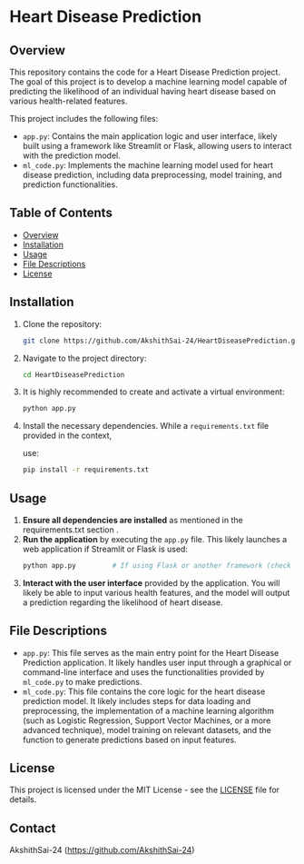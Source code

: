 # Heart Disease Prediction



## Overview

This repository contains the code for a Heart Disease Prediction project. The goal of this project is to develop a machine learning model capable of predicting the likelihood of an individual having heart disease based on various health-related features.

This project includes the following files:

-   `app.py`: Contains the main application logic and user interface, likely built using a framework like Streamlit or Flask, allowing users to interact with the prediction model.
-   `ml_code.py`: Implements the machine learning model used for heart disease prediction, including data preprocessing, model training, and prediction functionalities.

## Table of Contents

-   [Overview](#overview)
-   [Installation](#installation)
-   [Usage](#usage)
-   [File Descriptions](#file-descriptions)
-   [License](#license)

## Installation

1.  Clone the repository:
    ```bash
    git clone https://github.com/AkshithSai-24/HeartDiseasePrediction.git
    ```
2.  Navigate to the project directory:
    ```bash
    cd HeartDiseasePrediction
    ```
3.  It is highly recommended to create and activate a virtual environment:
    ```bash
    python app.py
    ```
4.  Install the necessary dependencies. While a `requirements.txt` file  provided in the context,
    
     use:
    ```bash
    pip install -r requirements.txt
    ```

## Usage

1.  **Ensure all dependencies are installed** as mentioned in the requirements.txt section .
2.  **Run the application** by executing the `app.py` file. This likely launches a web application if Streamlit or Flask is used:
    ```bash
    python app.py         # If using Flask or another framework (check the file for run instructions)
    ```
3.  **Interact with the user interface** provided by the application. You will likely be able to input various health features, and the model will output a prediction regarding the likelihood of heart disease.

## File Descriptions

  - `app.py`: This file serves as the main entry point for the Heart Disease Prediction application. It likely handles user input through a graphical or command-line interface and uses the functionalities provided by `ml_code.py` to make predictions.
  - `ml_code.py`: This file contains the core logic for the heart disease prediction model. It likely includes steps for data loading and preprocessing, the implementation of a machine learning algorithm (such as Logistic Regression, Support Vector Machines, or a more advanced technique), model training on relevant datasets, and the function to generate predictions based on input features.


## License

This project is licensed under the MIT License - see the [LICENSE](https://opensource.org/licenses/MIT) file for details.

## Contact

AkshithSai-24
(https://github.com/AkshithSai-24)
